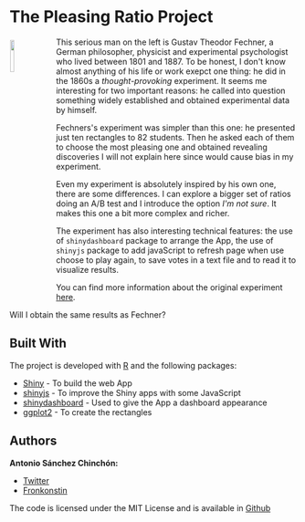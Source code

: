 # The Pleasing Ratio Project

<img width="12%" style="float: left;margin:5px 20px 5px 1px" src="https://upload.wikimedia.org/wikipedia/commons/a/ae/Gustav_Fechner.jpg">

This serious man on the left is Gustav Theodor Fechner, a German philosopher, physicist and experimental psychologist who lived between 1801 and 1887. To be honest, I don't know almost anything of his life or work exepct one thing: he did in the 1860s a *thought-provoking* experiment. It seems me interesting for two important reasons: he called into question something widely established and obtained experimental data by himself.

Fechners's experiment was simpler than this one: he presented just ten rectangles to 82 students. Then he asked each of them to choose the most pleasing one and obtained revealing discoveries I will not explain here since would cause bias in my experiment.

Even my experiment is absolutely inspired by his own one, there are some differences. I can explore a bigger set of ratios doing an A/B test and I introduce the option *I'm not sure*. It makes this one a bit more complex and richer.

The experiment has also interesting technical features: the use of `shinydashboard` package to arrange the App, the use of `shinyjs` package to add javaScript to refresh page when use choose to play again, to save votes in a text file and to read it to visualize results.

You can find more information about the original experiment [here](https://plus.maths.org/content/golden-ratio-and-aesthetics).

Will I obtain the same results as Fechner? 


## Built With

The project is developed with [R](http://www.cran.r-project.org/) and the following packages:

  * [Shiny](http://shiny.rstudio.com/) - To build the web App
  * [shinyjs](https://cran.r-project.org/web/packages/shinyjs/index.html) - To improve the Shiny apps with some JavaScript
  * [shinydashboard](https://cran.r-project.org/web/packages/shinyjs/index.html) - Used to give the App a dashboard appearance
  * [ggplot2](https://cran.r-project.org/web/packages/ggplot2/index.html) - To create the rectangles



## Authors

**Antonio Sánchez Chinchón:**

  + [Twitter](https://twitter.com/aschinchon)
  + [Fronkonstin](https://fronkonstin.com/)

The code is licensed under the MIT License and is available in [Github](https://github.com/aschinchon) 
